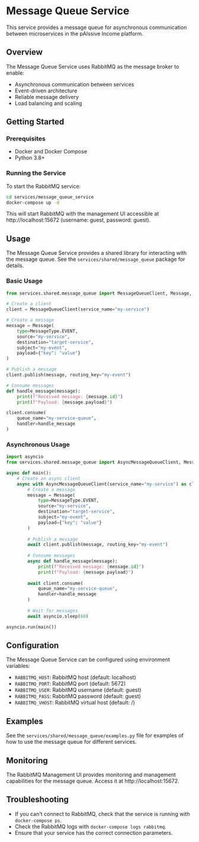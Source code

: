 # Message Queue Service

This service provides a message queue for asynchronous communication between microservices in the pAIssive Income platform.

## Overview

The Message Queue Service uses RabbitMQ as the message broker to enable:

- Asynchronous communication between services
- Event-driven architecture
- Reliable message delivery
- Load balancing and scaling

## Getting Started

### Prerequisites

- Docker and Docker Compose
- Python 3.8+

### Running the Service

To start the RabbitMQ service:

```bash
cd services/message_queue_service
docker-compose up -d
```

This will start RabbitMQ with the management UI accessible at http://localhost:15672 (username: guest, password: guest).

## Usage

The Message Queue Service provides a shared library for interacting with the message queue. See the `services/shared/message_queue` package for details.

### Basic Usage

```python
from services.shared.message_queue import MessageQueueClient, Message, MessageType

# Create a client
client = MessageQueueClient(service_name="my-service")

# Create a message
message = Message(
    type=MessageType.EVENT,
    source="my-service",
    destination="target-service",
    subject="my-event",
    payload={"key": "value"}
)

# Publish a message
client.publish(message, routing_key="my-event")

# Consume messages
def handle_message(message):
    print(f"Received message: {message.id}")
    print(f"Payload: {message.payload}")

client.consume(
    queue_name="my-service-queue",
    handler=handle_message
)
```

### Asynchronous Usage

```python
import asyncio
from services.shared.message_queue import AsyncMessageQueueClient, Message, MessageType

async def main():
    # Create an async client
    async with AsyncMessageQueueClient(service_name="my-service") as client:
        # Create a message
        message = Message(
            type=MessageType.EVENT,
            source="my-service",
            destination="target-service",
            subject="my-event",
            payload={"key": "value"}
        )
        
        # Publish a message
        await client.publish(message, routing_key="my-event")
        
        # Consume messages
        async def handle_message(message):
            print(f"Received message: {message.id}")
            print(f"Payload: {message.payload}")
        
        await client.consume(
            queue_name="my-service-queue",
            handler=handle_message
        )
        
        # Wait for messages
        await asyncio.sleep(60)

asyncio.run(main())
```

## Configuration

The Message Queue Service can be configured using environment variables:

- `RABBITMQ_HOST`: RabbitMQ host (default: localhost)
- `RABBITMQ_PORT`: RabbitMQ port (default: 5672)
- `RABBITMQ_USER`: RabbitMQ username (default: guest)
- `RABBITMQ_PASS`: RabbitMQ password (default: guest)
- `RABBITMQ_VHOST`: RabbitMQ virtual host (default: /)

## Examples

See the `services/shared/message_queue/examples.py` file for examples of how to use the message queue for different services.

## Monitoring

The RabbitMQ Management UI provides monitoring and management capabilities for the message queue. Access it at http://localhost:15672.

## Troubleshooting

- If you can't connect to RabbitMQ, check that the service is running with `docker-compose ps`.
- Check the RabbitMQ logs with `docker-compose logs rabbitmq`.
- Ensure that your service has the correct connection parameters.
